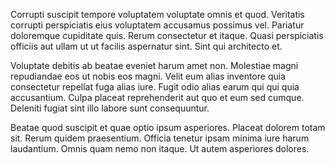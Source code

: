 Corrupti suscipit tempore voluptatem voluptate omnis et quod. Veritatis corrupti perspiciatis eius voluptatem accusamus possimus vel. Pariatur doloremque cupiditate quis. Rerum consectetur et itaque. Quasi perspiciatis officiis aut ullam ut ut facilis aspernatur sint. Sint qui architecto et.
 Voluptate debitis ab beatae eveniet harum amet non. Molestiae magni repudiandae eos ut nobis eos magni. Velit eum alias inventore quia consectetur repellat fuga alias iure. Fugit odio alias earum qui qui quia accusantium. Culpa placeat reprehenderit aut quo et eum sed cumque. Deleniti fugiat sint illo labore sunt consequuntur.
 Beatae quod suscipit et quae optio ipsum asperiores. Placeat dolorem totam sit. Rerum quidem praesentium. Officia tenetur ipsam minima iure harum laudantium. Omnis quam nemo non itaque. Ut autem asperiores dolores.